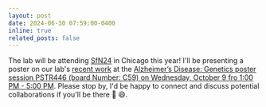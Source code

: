 ```yaml
---
layout: post
date: 2024-06-30 07:59:00-0400
inline: true
related_posts: false
---
```


The lab will be attending [SfN24](https://www.sfn.org/meetings/neuroscience-2024) in Chicago this year! I'll be presenting a poster on our lab's [recent work](https://www.aginganddisease.org/EN/10.14336/AD.2024.0429) at the [Alzheimer’s Disease: Genetics poster session PSTR446 (board Number: C59) on Wednesday, October 9 fro 1:00 PM - 5:00 PM](https://www.abstractsonline.com/pp8/?utm_campaign=Neuroscience%20Nexus&utm_medium=email&_hsenc=p2ANqtz--OsyxwyfVDw9fYXEOXs9JtEoLVlSdhIMeFiAPtdsoGOOHRHle4fLNdfvmKT1EpMfjJ-o_PVOTMqD6HUPfu3QEbxrCoCA&_hsmi=323446915&utm_content=323446915&utm_source=hs_email#!/20433/session/3849). Please stop by, I'd be happy to connect and discuss potential collaborations if you'll be there :wave: :smile:.
